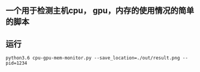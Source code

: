 ## 一个用于检测主机cpu， gpu，内存的使用情况的简单的脚本

## 运行
```shell
python3.6 cpu-gpu-mem-monitor.py --save_location=./out/result.png --pid=1234
```